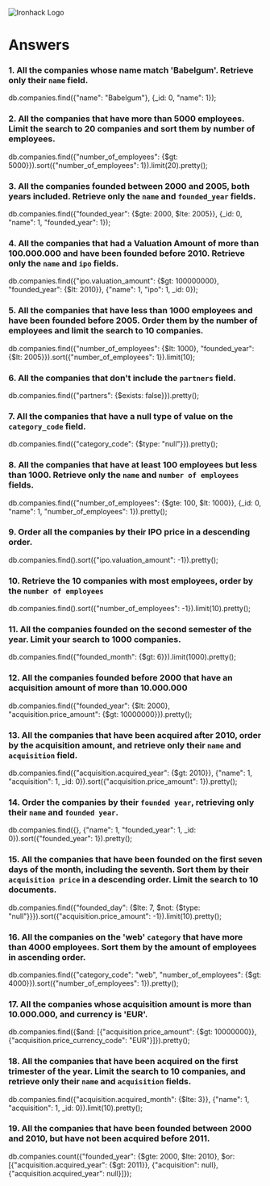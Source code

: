 ![Ironhack Logo](https://i.imgur.com/1QgrNNw.png)

# Answers

### 1. All the companies whose name match 'Babelgum'. Retrieve only their `name` field.

<!-- Your Code Goes Here -->
db.companies.find({"name": "Babelgum"}, {_id: 0, "name": 1});
### 2. All the companies that have more than 5000 employees. Limit the search to 20 companies and sort them by **number of employees**.

<!-- Your Code Goes Here -->
db.companies.find({"number_of_employees": {$gt: 5000}}).sort({"number_of_employees": 1}).limit(20).pretty();
### 3. All the companies founded between 2000 and 2005, both years included. Retrieve only the `name` and `founded_year` fields.

<!-- Your Code Goes Here -->
db.companies.find({"founded_year": {$gte: 2000, $lte: 2005}}, {_id: 0, "name": 1, "founded_year": 1});
### 4. All the companies that had a Valuation Amount of more than 100.000.000 and have been founded before 2010. Retrieve only the `name` and `ipo` fields.

<!-- Your Code Goes Here -->
db.companies.find({"ipo.valuation_amount": {$gt: 100000000}, "founded_year": {$lt: 2010}}, {"name": 1, "ipo": 1, _id: 0});
### 5. All the companies that have less than 1000 employees and have been founded before 2005. Order them by the number of employees and limit the search to 10 companies.

<!-- Your Code Goes Here -->
db.companies.find({"number_of_employees": {$lt: 1000}, "founded_year": {$lt: 2005}}).sort({"number_of_employees": 1}).limit(10);
### 6. All the companies that don't include the `partners` field.

<!-- Your Code Goes Here -->
db.companies.find({"partners": {$exists: false}}).pretty();
### 7. All the companies that have a null type of value on the `category_code` field.

<!-- Your Code Goes Here -->
db.companies.find({"category_code": {$type: "null"}}).pretty();
### 8. All the companies that have at least 100 employees but less than 1000. Retrieve only the `name` and `number of employees` fields.

<!-- Your Code Goes Here -->
db.companies.find({"number_of_employees": {$gte: 100, $lt: 1000}}, {_id: 0, "name": 1, "number_of_employees": 1}).pretty();
### 9. Order all the companies by their IPO price in a descending order.

<!-- Your Code Goes Here -->
db.companies.find().sort({"ipo.valuation_amount": -1}).pretty();
### 10. Retrieve the 10 companies with most employees, order by the `number of employees`

<!-- Your Code Goes Here -->
db.companies.find().sort({"number_of_employees": -1}).limit(10).pretty();
### 11. All the companies founded on the second semester of the year. Limit your search to 1000 companies.

<!-- Your Code Goes Here -->
db.companies.find({"founded_month": {$gt: 6}}).limit(1000).pretty();
### 12. All the companies founded before 2000 that have an acquisition amount of more than 10.000.000

<!-- Your Code Goes Here -->
db.companies.find({"founded_year": {$lt: 2000}, "acquisition.price_amount": {$gt: 10000000}}).pretty();
### 13. All the companies that have been acquired after 2010, order by the acquisition amount, and retrieve only their `name` and `acquisition` field.

<!-- Your Code Goes Here -->
db.companies.find({"acquisition.acquired_year": {$gt: 2010}}, {"name": 1, "acquisition": 1, _id: 0}).sort({"acquisition.price_amount": 1}).pretty();
### 14. Order the companies by their `founded year`, retrieving only their `name` and `founded year`.

<!-- Your Code Goes Here -->
db.companies.find({}, {"name": 1, "founded_year": 1, _id: 0}).sort({"founded_year": 1}).pretty();
### 15. All the companies that have been founded on the first seven days of the month, including the seventh. Sort them by their `acquisition price` in a descending order. Limit the search to 10 documents.

<!-- Your Code Goes Here -->
db.companies.find({"founded_day": {$lte: 7, $not: {$type: "null"}}}).sort({"acquisition.price_amount": -1}).limit(10).pretty();
### 16. All the companies on the 'web' `category` that have more than 4000 employees. Sort them by the amount of employees in ascending order.

<!-- Your Code Goes Here -->
db.companies.find({"category_code": "web", "number_of_employees": {$gt: 4000}}).sort({"number_of_employees": 1}).pretty();
### 17. All the companies whose acquisition amount is more than 10.000.000, and currency is 'EUR'.

<!-- Your Code Goes Here -->
db.companies.find({$and: [{"acquisition.price_amount": {$gt: 10000000}}, {"acquisition.price_currency_code": "EUR"}]}).pretty();
### 18. All the companies that have been acquired on the first trimester of the year. Limit the search to 10 companies, and retrieve only their `name` and `acquisition` fields.

<!-- Your Code Goes Here -->
db.companies.find({"acquisition.acquired_month": {$lte: 3}}, {"name": 1, "acquisition": 1, _id: 0}).limit(10).pretty();
### 19. All the companies that have been founded between 2000 and 2010, but have not been acquired before 2011.

<!-- Your Code Goes Here -->
db.companies.count({"founded_year": {$gte: 2000, $lte: 2010}, $or: [{"acquisition.acquired_year": {$gt: 2011}}, {"acquisition": null}, {"acquisition.acquired_year": null}]});